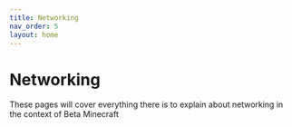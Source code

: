 ```yaml
---
title: Networking
nav_order: 5
layout: home
---
```


# Networking
These pages will cover everything there is to explain about networking in the context of Beta Minecraft
